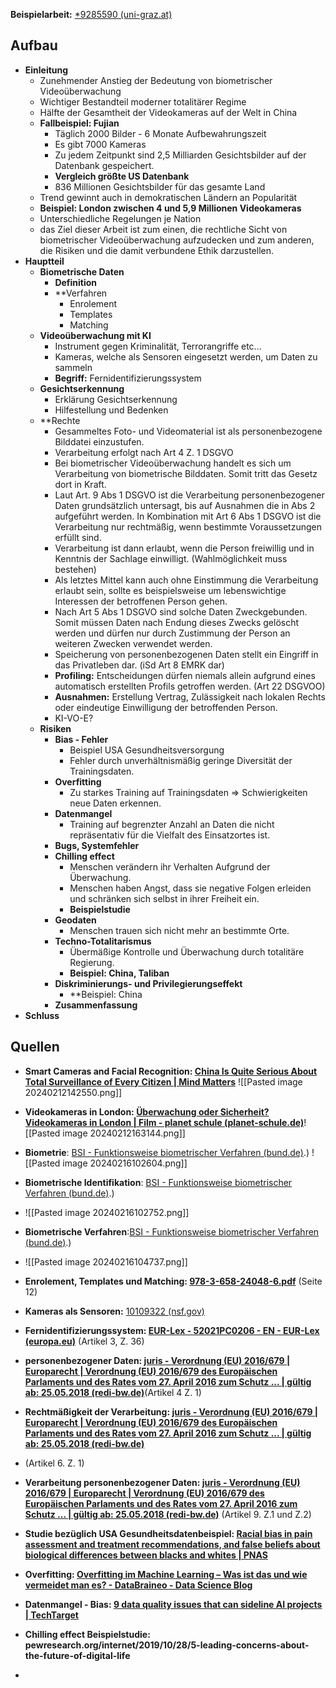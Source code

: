 
**Beispielarbeit:** [*9285590 (uni-graz.at)](https://unipub.uni-graz.at/obvugrhs/download/pdf/9285590?originalFilename=true)

## Aufbau

- **Einleitung**
	- Zunehmender Anstieg der Bedeutung von biometrischer Videoüberwachung
	- Wichtiger Bestandteil moderner totalitärer Regime
	- Hälfte der Gesamtheit der Videokameras auf der Welt in China
	- **Fallbeispiel: Fujian**
		- Täglich 2000 Bilder - 6 Monate Aufbewahrungszeit
		- Es gibt 7000 Kameras
		- Zu jedem Zeitpunkt sind 2,5 Milliarden Gesichtsbilder auf der Datenbank gespeichert.
		- **Vergleich größte US Datenbank**
		- 836 Millionen Gesichtsbilder für das gesamte Land
	- Trend gewinnt auch in demokratischen Ländern an Popularität
	- **Beispiel: London zwischen 4 und 5,9 Millionen Videokameras**
	- Unterschiedliche Regelungen je Nation
	- das Ziel dieser Arbeit ist zum einen, die rechtliche Sicht von biometrischer Videoüberwachung aufzudecken und zum anderen, die Risiken und die damit verbundene Ethik darzustellen.
- **Hauptteil**
	- **Biometrische Daten**
		- **Definition**
		- **Verfahren
			- Enrolement
			- Templates
			- Matching
	- **Videoüberwachung mit KI**
		- Instrument gegen Kriminalität, Terrorangriffe etc...
		- Kameras, welche als Sensoren eingesetzt werden, um Daten zu sammeln
		- **Begriff:** Fernidentifizierungssystem
	- **Gesichtserkennung**
		- Erklärung Gesichtserkennung
		- Hilfestellung und Bedenken
	- **Rechte 
		- Gesammeltes Foto- und Videomaterial ist als personenbezogene Bilddatei einzustufen.
		- Verarbeitung erfolgt nach Art 4 Z. 1 DSGVO
		- Bei biometrischer Videoüberwachung handelt es sich um Verarbeitung von biometrische Bilddaten. Somit tritt das Gesetz dort in Kraft.
		- Laut Art. 9 Abs 1 DSGVO ist die Verarbeitung personenbezogener Daten grundsätzlich untersagt, bis auf Ausnahmen die in Abs 2 aufgeführt werden. In Kombination mit Art 6 Abs 1 DSGVO ist die Verarbeitung nur rechtmäßig, wenn bestimmte Voraussetzungen erfüllt sind.
		- Verarbeitung ist dann erlaubt, wenn die Person freiwillig und in Kenntnis der Sachlage einwilligt. (Wahlmöglichkeit muss bestehen)
		- Als letztes Mittel kann auch ohne Einstimmung die Verarbeitung erlaubt sein, sollte es beispielsweise um lebenswichtige Interessen der betroffenen Person gehen.
		- Nach Art 5 Abs 1 DSGVO sind solche Daten Zweckgebunden. Somit müssen Daten nach Endung dieses Zwecks gelöscht werden und dürfen nur durch Zustimmung der Person an weiteren Zwecken verwendet werden.
		- Speicherung von personenbezogenen Daten stellt ein Eingriff in das Privatleben dar. (iSd Art 8 EMRK dar)
		- **Profiling:** Entscheidungen dürfen niemals allein aufgrund eines automatisch erstellten Profils getroffen werden. (Art 22 DSGVOO)
		- **Ausnahmen:** Erstellung Vertrag, Zulässigkeit nach lokalen Rechts oder eindeutige Einwilligung der betroffenden Person.
		- KI-VO-E?
	- **Risiken**
		- **Bias - Fehler**
			- Beispiel USA Gesundheitsversorgung
			- Fehler durch unverhältnismäßig geringe Diversität der Trainingsdaten.
		- **Overfitting**
			- Zu starkes Training auf Trainingsdaten => Schwierigkeiten neue Daten erkennen.
		- **Datenmangel**
			- Training auf begrenzter Anzahl an Daten die nicht repräsentativ für die Vielfalt des Einsatzortes ist.
		- **Bugs, Systemfehler**
		- **Chilling effect**
			- Menschen verändern ihr Verhalten Aufgrund der Überwachung.
			- Menschen haben Angst, dass sie negative Folgen erleiden und schränken sich selbst in ihrer Freiheit ein.
			- **Beispielstudie**
		- **Geodaten**
			- Menschen trauen sich nicht mehr an bestimmte Orte.
		- **Techno-Totalitarismus**
			- Übermäßige Kontrolle und Überwachung durch totalitäre Regierung. 
			- **Beispiel: China, Taliban**
		- **Diskriminierungs- und Privilegierungseffekt**
			- **Beispiel: China
		- **Zusammenfassung**
- **Schluss**

## Quellen

- **Smart Cameras and Facial Recognition: [China Is Quite Serious About Total Surveillance of Every Citizen | Mind Matters](https://mindmatters.ai/2022/07/china-is-quite-serious-about-total-surveillance-of-every-citizen/)**
![[Pasted image 20240212142550.png]]

- **Videokameras in London: [Überwachung oder Sicherheit? Videokameras in London | Film - planet schule (planet-schule.de)](https://www.planet-schule.de/schwerpunkt/big-cities/big-cities-europa-london-gut-bewacht-oder-ausgespaeht-film-100.html)**![[Pasted image 20240212163144.png]]

- **Biometrie**: [BSI - Funktionsweise biometrischer Verfahren (bund.de)](https://www.bsi.bund.de/DE/Themen/Verbraucherinnen-und-Verbraucher/Informationen-und-Empfehlungen/Technologien_sicher_gestalten/Biometrie/AllgemeineEinfuehrung/allgemeineeinfuehrung_node.html#:~:text=Etymologisch%20ist%20Biometrie%20die%20Technik,metrein%3Dmessen).)
![[Pasted image 20240216102604.png]]

- **Biometrische Identifikation**: [BSI - Funktionsweise biometrischer Verfahren (bund.de)](https://www.bsi.bund.de/DE/Themen/Verbraucherinnen-und-Verbraucher/Informationen-und-Empfehlungen/Technologien_sicher_gestalten/Biometrie/AllgemeineEinfuehrung/allgemeineeinfuehrung_node.html#:~:text=Etymologisch%20ist%20Biometrie%20die%20Technik,metrein%3Dmessen).)
- ![[Pasted image 20240216102752.png]]

- **Biometrische Verfahren**:[BSI - Funktionsweise biometrischer Verfahren (bund.de)](https://www.bsi.bund.de/DE/Themen/Verbraucherinnen-und-Verbraucher/Informationen-und-Empfehlungen/Technologien_sicher_gestalten/Biometrie/AllgemeineEinfuehrung/allgemeineeinfuehrung_node.html#:~:text=Etymologisch%20ist%20Biometrie%20die%20Technik,metrein%3Dmessen).)
- ![[Pasted image 20240216104737.png]]

- **Enrolement, Templates und Matching: [978-3-658-24048-6.pdf](file:///C:/Users/z0247951/Downloads/978-3-658-24048-6.pdf)** (Seite 12)

- **Kameras als Sensoren:** [10109322 (nsf.gov)](https://par.nsf.gov/servlets/purl/10109322)

- **Fernidentifizierungssystem: [EUR-Lex - 52021PC0206 - EN - EUR-Lex (europa.eu)](https://eur-lex.europa.eu/legal-content/DE/TXT/?uri=CELEX%3A52021PC0206)** (Artikel 3, Z. 36)

- **personenbezogener Daten: [juris - Verordnung (EU) 2016/679 | Europarecht | Verordnung (EU) 2016/679 des Europäischen Parlaments und des Rates vom 27. April 2016 zum Schutz ... | gültig ab: 25.05.2018 (redi-bw.de)](https://www-juris-de.ezproxy-dhrv-2.redi-bw.de/r3/document/jcg-32016R0679/part/B)**(Artikel 4 Z. 1)

- **Rechtmäßigkeit der Verarbeitung: [juris - Verordnung (EU) 2016/679 | Europarecht | Verordnung (EU) 2016/679 des Europäischen Parlaments und des Rates vom 27. April 2016 zum Schutz ... | gültig ab: 25.05.2018 (redi-bw.de)](https://www-juris-de.ezproxy-dhrv-2.redi-bw.de/r3/document/jcg-32016R0679/part/B)**
- (Artikel 6. Z. 1)

- **Verarbeitung personenbezogener Daten: [juris - Verordnung (EU) 2016/679 | Europarecht | Verordnung (EU) 2016/679 des Europäischen Parlaments und des Rates vom 27. April 2016 zum Schutz ... | gültig ab: 25.05.2018 (redi-bw.de)](https://www-juris-de.ezproxy-dhrv-2.redi-bw.de/r3/document/jcg-32016R0679/part/B)** (Artikel 9. Z.1 und Z.2)

- **Studie bezüglich USA Gesundheitsdatenbeispiel: [Racial bias in pain assessment and treatment recommendations, and false beliefs about biological differences between blacks and whites | PNAS](https://www.pnas.org/doi/10.1073/pnas.1516047113)**

- **Overfitting: [Overfitting im Machine Learning – Was ist das und wie vermeidet man es? - DataBraineo - Data Science Blog](https://databraineo.com/ask-the-doc/overfitting-in-machine-learning/#:~:text=Overfitting%20bedeutet%20%C3%BCbersetzt%20%C3%9Cberanpassung%20und,das%20zugrundeliegende%20Muster%20oder%20System)**

- **Datenmangel - Bias: [9 data quality issues that can sideline AI projects | TechTarget](https://www.techtarget.com/searchenterpriseai/feature/9-data-quality-issues-that-can-sideline-AI-projects)**

- **Chilling effect Beispielstudie: pewresearch.org/internet/2019/10/28/5-leading-concerns-about-the-future-of-digital-life**
- 